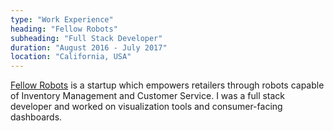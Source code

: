 ```yaml
---
type: "Work Experience"
heading: "Fellow Robots"
subheading: "Full Stack Developer"
duration: "August 2016 - July 2017"
location: "California, USA"
---
```


<a href="http://www.fellowrobots.com/" target="_blank">Fellow Robots</a> is a startup which empowers retailers through robots capable of Inventory Management and Customer Service. I was a full stack developer and worked on visualization tools and consumer-facing dashboards.